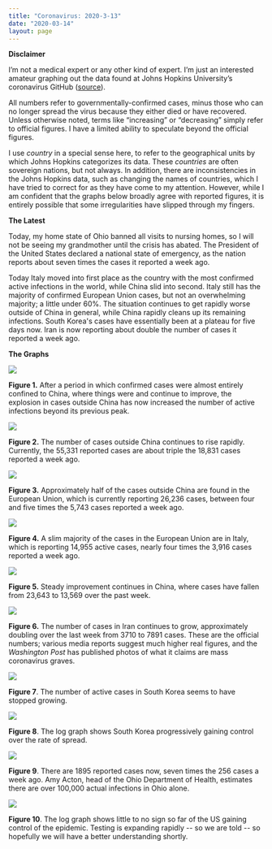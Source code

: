 ```yaml
---
title: "Coronavirus: 2020-3-13"
date: "2020-03-14"
layout: page
---
```


**Disclaimer**

I’m not a medical expert or any other kind of expert. I’m just an interested amateur graphing out the data found at Johns Hopkins University’s coronavirus GitHub ([source](https://github.com/CSSEGISandData/COVID-19/tree/master/csse_covid_19_data/csse_covid_19_daily_reports)).

All numbers refer to governmentally-confirmed cases, minus those who can no longer spread the virus because they either died or have recovered. Unless otherwise noted, terms like “increasing” or “decreasing” simply refer to official figures. I have a limited ability to speculate beyond the official figures.

I use _country_ in a special sense here, to refer to the geographical units by which Johns Hopkins categorizes its data. These _countries_ are often sovereign nations, but not always. In addition, there are inconsistencies in the Johns Hopkins data, such as changing the names of countries, which I have tried to correct for as they have come to my attention. However, while I am confident that the graphs below broadly agree with reported figures, it is entirely possible that some irregularities have slipped through my fingers.

**The Latest**

Today, my home state of Ohio banned all visits to nursing homes, so I will not be seeing my grandmother until the crisis has abated. The President of the United States declared a national state of emergency, as the nation reports about seven times the cases it reported a week ago.

Today Italy moved into first place as the country with the most confirmed active infections in the world, while China slid into second. Italy still has the majority of confirmed European Union cases, but not an overwhelming majority; a little under 60%. The situation continues to get rapidly worse outside of China in general, while China rapidly cleans up its remaining infections. South Korea's cases have essentially been at a plateau for five days now. Iran is now reporting about double the number of cases it reported a week ago.

**The Graphs**

![](../../i/5w.png)

**Figure 1.** After a period in which confirmed cases were almost entirely confined to China, where things were and continue to improve, the explosion in cases outside China has now increased the number of active infections beyond its previous peak.

![](../../i/5x.png)

**Figure 2.** The number of cases outside China continues to rise rapidly. Currently, the 55,331 reported cases are about triple the 18,831 cases reported a week ago.

![](../../i/5y.png)

**Figure 3.** Approximately half of the cases outside China are found in the European Union, which is currently reporting 26,236 cases, between four and five times the 5,743 cases reported a week ago.

![](../../i/5z.png)

**Figure 4.** A slim majority of the cases in the European Union are in Italy, which is reporting 14,955 active cases, nearly four times the 3,916 cases reported a week ago.

![](../../i/6a.png)

**Figure 5.** Steady improvement continues in China, where cases have fallen from 23,643 to 13,569 over the past week.

![](../../i/6b.png)

**Figure 6.** The number of cases in Iran continues to grow, approximately doubling over the last week from 3710 to 7891 cases. These are the official numbers; various media reports suggest much higher real figures, and the _Washington Post_ has published photos of what it claims are mass coronavirus graves.

![](../../i/6c.png)

**Figure 7**. The number of active cases in South Korea seems to have stopped growing.

![](../../i/6d.png)

**Figure 8**. The log graph shows South Korea progressively gaining control over the rate of spread.

![](../../i/6e.png)

**Figure 9**. There are 1895 reported cases now, seven times the 256 cases a week ago. Amy Acton, head of the Ohio Department of Health, estimates there are over 100,000 actual infections in Ohio alone.

![](../../i/6f.png)

**Figure 10**. The log graph shows little to no sign so far of the US gaining control of the epidemic. Testing is expanding rapidly -- so we are told -- so hopefully we will have a better understanding shortly.
